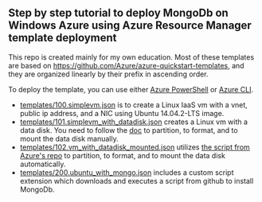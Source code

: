 ## Step by step tutorial to deploy MongoDb on Windows Azure using Azure Resource Manager template deployment
This repo is created mainly for my own education. Most of these templates are based on https://github.com/Azure/azure-quickstart-templates, and they are organized linearly by their prefix in ascending order.

To deploy the template, you can use either [Azure PowerShell](https://azure.microsoft.com/en-us/documentation/articles/powershell-install-configure/) or [Azure CLI](https://azure.microsoft.com/en-us/documentation/articles/xplat-cli/).  

- [templates/100.simplevm.json](https://github.com/weinong/MongoOnAzure/blob/master/templates/100.simplevm.json) is to create a Linux IaaS vm with a vnet, public ip address, and a NIC using Ubuntu 14.04.2-LTS image.
- [templates/101.simplevm_with_datadisk.json](https://github.com/weinong/MongoOnAzure/blob/master/templates/101.simplevm_with_datadisk.json) creates a Linux vm with a data disk. You need to follow the [doc](https://azure.microsoft.com/en-us/documentation/articles/virtual-machines-linux-how-to-attach-disk/) to partition, to format, and to mount the data disk manually.
- [templates/102.vm_with_datadisk_mounted.json](https://github.com/weinong/MongoOnAzure/blob/master/templates/102.vm_with_datadisk_mounted.json) utilizes [the script from Azure's repo](https://github.com/Azure/azure-quickstart-templates/blob/master/shared_scripts/ubuntu/vm-disk-utils-0.1.sh) to partition, to format, and to mount the data disk automatically.
- [templates/200.ubuntu_with_mongo.json](https://github.com/weinong/MongoOnAzure/blob/master/templates/200.ubuntu_with_mongo.json) includes a custom script extension which downloads and executes a script from github to install MongoDb.
